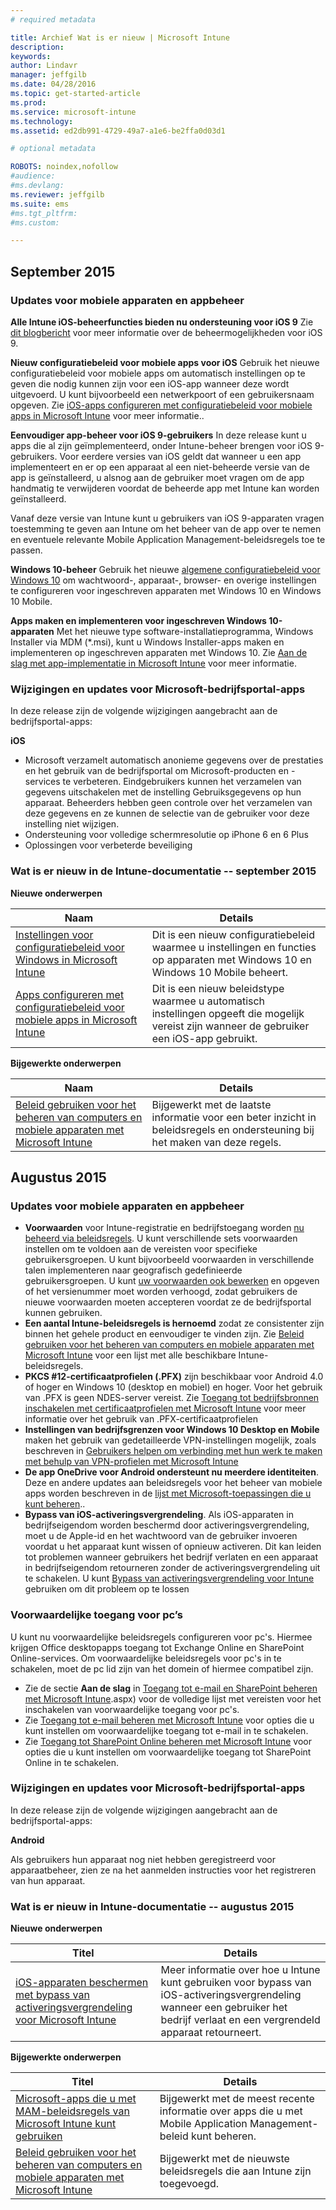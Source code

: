 ```yaml
---
# required metadata

title: Archief Wat is er nieuw | Microsoft Intune
description:
keywords:
author: Lindavr
manager: jeffgilb
ms.date: 04/28/2016
ms.topic: get-started-article
ms.prod:
ms.service: microsoft-intune
ms.technology:
ms.assetid: ed2db991-4729-49a7-a1e6-be2ffa0d03d1

# optional metadata

ROBOTS: noindex,nofollow
#audience:
#ms.devlang:
ms.reviewer: jeffgilb
ms.suite: ems
#ms.tgt_pltfrm:
#ms.custom:

---
```



## September 2015
### Updates voor mobiele apparaten en appbeheer
**Alle Intune iOS-beheerfuncties bieden nu ondersteuning voor iOS 9**
Zie [dit blogbericht](http://blogs.technet.com/b/microsoftintune/archive/2015/09/09/day-zero-support-for-ios-9-with-intune.aspx) voor meer informatie over de beheermogelijkheden voor iOS 9.

**Nieuw configuratiebeleid voor mobiele apps voor iOS**
Gebruik het nieuwe configuratiebeleid voor mobiele apps om automatisch instellingen op te geven die nodig kunnen zijn voor een iOS-app wanneer deze wordt uitgevoerd. U kunt bijvoorbeeld een netwerkpoort of een gebruikersnaam opgeven. Zie [iOS-apps configureren met configuratiebeleid voor mobiele apps in Microsoft Intune](https://technet.microsoft.com/library/mt481447.aspx) voor meer informatie..

**Eenvoudiger app-beheer voor iOS 9-gebruikers**
 In deze release kunt u apps die al zijn geïmplementeerd, onder Intune-beheer brengen voor iOS 9-gebruikers. Voor eerdere versies van iOS geldt dat wanneer u een app implementeert en er op een apparaat al een niet-beheerde versie van de app is geïnstalleerd, u alsnog aan de gebruiker moet vragen om de app handmatig te verwijderen voordat de beheerde app met Intune kan worden geïnstalleerd.

 Vanaf deze versie van Intune kunt u gebruikers van iOS 9-apparaten vragen toestemming te geven aan Intune om het beheer van de app over te nemen en eventuele relevante Mobile Application Management-beleidsregels toe te passen.

 **Windows 10-beheer** Gebruik het nieuwe [algemene configuratiebeleid voor Windows 10](https://technet.microsoft.com/library/mt404697.aspx) om wachtwoord-, apparaat-, browser- en overige instellingen te configureren voor ingeschreven apparaten met Windows 10 en Windows 10 Mobile.

 **Apps maken en implementeren voor ingeschreven Windows 10-apparaten** Met het nieuwe type software-installatieprogramma, Windows Installer via MDM (&#42;.msi), kunt u Windows Installer-apps maken en implementeren op ingeschreven apparaten met Windows 10. Zie [Aan de slag met app-implementatie in Microsoft Intune](https://technet.microsoft.com/library/dn646955.aspx) voor meer informatie.

### Wijzigingen en updates voor Microsoft-bedrijfsportal-apps
In deze release zijn de volgende wijzigingen aangebracht aan de bedrijfsportal-apps:

**iOS**
* Microsoft verzamelt automatisch anonieme gegevens over de prestaties en het gebruik van de bedrijfsportal om Microsoft-producten en -services te verbeteren. Eindgebruikers kunnen  het verzamelen van gegevens uitschakelen met de instelling Gebruiksgegevens op hun apparaat. Beheerders hebben geen controle over het verzamelen van deze gegevens en ze kunnen de selectie van de gebruiker voor deze instelling niet wijzigen.
* Ondersteuning voor volledige schermresolutie op iPhone 6 en 6 Plus
* Oplossingen voor verbeterde beveiliging

### Wat is er nieuw in de Intune-documentatie -- september 2015
**Nieuwe onderwerpen**

|Naam|Details|
|----|--------|
|[Instellingen voor configuratiebeleid voor Windows in Microsoft Intune](https://technet.microsoft.com/library/mt404697.aspx)|Dit is een nieuw configuratiebeleid waarmee u instellingen en functies op apparaten met Windows 10 en Windows 10 Mobile beheert.
| [Apps configureren met configuratiebeleid voor mobiele apps in Microsoft Intune](https://technet.microsoft.com/library/mt481447.aspx)|Dit is een nieuw beleidstype waarmee u automatisch instellingen opgeeft die mogelijk vereist zijn wanneer de gebruiker een iOS-app gebruikt. |

**Bijgewerkte onderwerpen**

|Naam|Details|
|----|-------|
|[Beleid gebruiken voor het beheren van computers en mobiele apparaten met Microsoft Intune](https://technet.microsoft.com/library/dn743712.aspx)|Bijgewerkt met de laatste informatie voor een beter inzicht in beleidsregels en ondersteuning bij het maken van deze regels.|

## Augustus 2015
### Updates voor mobiele apparaten en appbeheer
* **Voorwaarden** voor Intune-registratie en bedrijfstoegang worden [nu beheerd via beleidsregels](https://technet.microsoft.com/library/mt405893.aspx). U kunt verschillende sets voorwaarden instellen om te voldoen aan de vereisten voor specifieke gebruikersgroepen. U kunt bijvoorbeeld voorwaarden in verschillende talen implementeren naar geografisch gedefinieerde gebruikersgroepen. U kunt [uw voorwaarden ook bewerken](https://technet.microsoft.com/library/mt405893.aspx#BKMK_TCVers) en opgeven of het versienummer moet worden verhoogd, zodat gebruikers de nieuwe voorwaarden moeten accepteren voordat ze de bedrijfsportal kunnen gebruiken.
* **Een aantal Intune-beleidsregels is hernoemd** zodat ze consistenter zijn binnen het gehele product en eenvoudiger te vinden zijn. Zie [Beleid gebruiken voor het beheren van computers en mobiele apparaten met Microsoft Intune](https://technet.microsoft.com/library/dn743712.aspx) voor een lijst met alle beschikbare Intune-beleidsregels.
* **PKCS #12-certificaatprofielen (.PFX)** zijn beschikbaar voor Android 4.0 of hoger en Windows 10 (desktop en mobiel) en hoger. Voor het gebruik van .PFX is geen NDES-server vereist. Zie [Toegang tot bedrijfsbronnen inschakelen met certificaatprofielen met Microsoft Intune](http://technet.microsoft.com/library/dn818904.aspx) voor meer informatie over het gebruik van .PFX-certificaatprofielen
* **Instellingen van bedrijfsgrenzen voor Windows 10 Desktop en Mobile** maken het gebruik van gedetailleerde VPN-instellingen mogelijk, zoals beschreven in [Gebruikers helpen om verbinding met hun werk te maken met behulp van VPN-profielen met Microsoft Intune](https://technet.microsoft.com/library/dn818905.aspx)
* **De app OneDrive voor Android ondersteunt nu meerdere identiteiten**. Deze en andere updates aan beleidsregels voor het beheer van mobiele apps worden beschreven in de [lijst met Microsoft-toepassingen die u kunt beheren](https://technet.microsoft.com/library/dn708489.aspx)..
* **Bypass van iOS-activeringsvergrendeling**. Als iOS-apparaten in bedrijfseigendom worden beschermd door activeringsvergrendeling, moet u de Apple-id en het wachtwoord van de gebruiker invoeren voordat u het apparaat kunt wissen of opnieuw activeren. Dit kan leiden tot problemen wanneer gebruikers het bedrijf verlaten en een apparaat in bedrijfseigendom retourneren zonder de activeringsvergrendeling uit te schakelen. U kunt [Bypass van activeringsvergrendeling voor Intune](https://technet.microsoft.com/library/mt414176.aspx) gebruiken om dit probleem op te lossen

### Voorwaardelijke toegang voor pc’s
U kunt nu voorwaardelijke beleidsregels configureren voor pc's. Hiermee krijgen Office desktopapps toegang tot Exchange Online en SharePoint Online-services.
Om voorwaardelijke beleidsregels voor pc's in te schakelen, moet de pc lid zijn van het domein of hiermee compatibel zijn.
* Zie de sectie **Aan de slag** in [Toegang tot e-mail en SharePoint beheren met Microsoft Intune](http://technet.microsoft.com/library/dn818907).aspx) voor de volledige lijst met vereisten voor het inschakelen van voorwaardelijke toegang voor pc's.
* Zie [Toegang tot e-mail beheren met Microsoft Intune](https://technet.microsoft.com/library/dn705841.aspx) voor opties die u kunt instellen om voorwaardelijke toegang tot e-mail in te schakelen.
* Zie [Toegang tot SharePoint Online beheren met Microsoft Intune](https://technet.microsoft.com/library/dn705844.aspx) voor opties die u kunt instellen om voorwaardelijke toegang tot SharePoint Online in te schakelen.

### Wijzigingen en updates voor Microsoft-bedrijfsportal-apps
In deze release zijn de volgende wijzigingen aangebracht aan de bedrijfsportal-apps:

**Android**

Als gebruikers hun apparaat nog niet hebben geregistreerd voor apparaatbeheer, zien ze na het aanmelden instructies voor het registreren van hun apparaat.

### Wat is er nieuw in Intune-documentatie -- augustus 2015
**Nieuwe onderwerpen**

|Titel|Details|
|-----|-------|
|[iOS-apparaten beschermen met bypass van activeringsvergrendeling voor Microsoft Intune](https://technet.microsoft.com/library/mt414176.aspx)|Meer informatie over hoe u Intune kunt gebruiken voor bypass van iOS-activeringsvergrendeling wanneer een gebruiker het bedrijf verlaat en een vergrendeld apparaat retourneert.|

**Bijgewerkte onderwerpen**

|Titel|Details|
|-----|-------|
|[Microsoft-apps die u met MAM-beleidsregels van Microsoft Intune kunt gebruiken](https://technet.microsoft.com/library/dn708489.aspx)|Bijgewerkt met de meest recente informatie over apps die u met Mobile Application Management-beleid kunt beheren.
|[Beleid gebruiken voor het beheren van computers en mobiele apparaten met Microsoft Intune](http://technet.microsoft.com/library/dn743712.aspx)|Bijgewerkt met de nieuwste beleidsregels die aan Intune zijn toegevoegd.|
<!---
## July 2015
July updates for Intune are limited to behind-the-scenes enhancements that allow us to continue providing you with a high-quality service experience. New features are not included in this service update.

### Intune Onboarding benefit
Microsoft offers the Intune Onboarding benefit for eligible plans. The Onboarding benefit lets you work remotely with Microsoft specialists to get your Intune environment ready for use. For more information, see [Microsoft Intune Onboarding benefit description](https://technet.microsoft.com/library/mt228266.aspx)
### Changes and updates to Microsoft Company Portal apps
The following changes have been made to the company portal apps in this release.

**Android**

Microsoft automatically collects anonymous data about the performance and use of the company portal to improve Microsoft products and services. End users can turn off data collection by using the Usage Data setting on their device, but administrators have no control over the data collection and cannot change the end user’s selection for this setting.--->


<!--HONumber=May16_HO1-->


